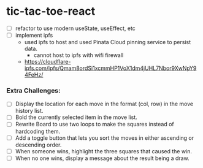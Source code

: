 # tic-tac-toe-react

- [ ] refactor to use modern useState, useEffect, etc
- [ ] implement ipfs
  - used ipfs to host and used Pinata Cloud pinning service to persist data.
    - cannot host to ipfs with wifi firewall
  - https://cloudflare-ipfs.com/ipfs/Qmam8ordSi1xcmmHP1VoX1dm4jUHL7Nbor9XwNpY94FeHz/

### Extra Challenges:

- [ ] Display the location for each move in the format (col, row) in the move history list.
- [ ] Bold the currently selected item in the move list.
- [ ] Rewrite Board to use two loops to make the squares instead of hardcoding them.
- [ ] Add a toggle button that lets you sort the moves in either ascending or descending order.
- [ ] When someone wins, highlight the three squares that caused the win.
- [ ] When no one wins, display a message about the result being a draw.
